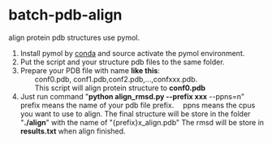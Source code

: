 # batch-pdb-align
align protein pdb structures use pymol.
1. Install pymol by [conda](https://pymol.org/conda/) and source activate the pymol environment.
2. Put the script and your structure pdb files to the same folder.
3. Prepare your PDB file with name **like this**:  
&ensp;&ensp;&ensp;&ensp;conf0.pdb, conf1.pdb,conf2.pdb,...,confxxx.pdb.  
&ensp;&ensp;&ensp;&ensp;This script will align protein structure to **conf0.pdb**  
5. Just run command "**python align_rmsd.py --prefix xxx** --ppns=n"
&ensp;&ensp;prefix means the name of your pdb file prefix.
&ensp;&ensp;ppns means the cpus you want to use to align.
The final structure will be store in the folder "**./align**" with the name of "{prefix}x_align.pdb"
The rmsd will be store in **results.txt** when align finished.
